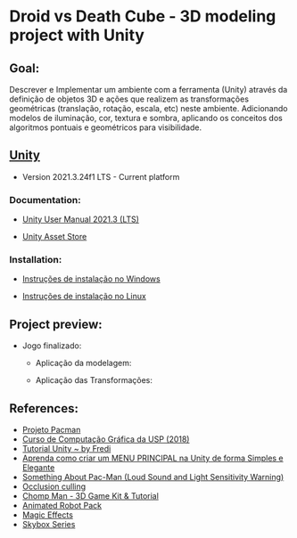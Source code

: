 # Droid vs Death Cube - 3D modeling project with Unity
 
## Goal:
Descrever e Implementar um ambiente com a ferramenta (Unity) através da definição de objetos 3D e ações que realizem as transformações geométricas (translação, rotação, escala, etc) neste ambiente. Adicionando modelos de iluminação, cor, textura e sombra, aplicando os conceitos dos algoritmos pontuais e geométricos para visibilidade.

## [Unity](https://unity.com/pt)
- Version 2021.3.24f1 LTS - Current platform

### Documentation: 
- [Unity User Manual 2021.3 (LTS)](https://docs.unity3d.com/Manual/index.html?_ga=2.238906180.598647760.1683910600-2017432049.1683910600)


- [Unity Asset Store](https://assetstore.unity.com/)

### Installation:
- [Instruções de instalação no Windows](https://unity.com/download)

- [Instruções de instalação no Linux](https://docs.unity3d.com/hub/manual/InstallHub.html?_ga=2.55250925.774955003.1685743169-350341800.1679156456#install-hub-linux)

## Project preview:
- Jogo finalizado:
    - Aplicação da modelagem:

    - Aplicação das Transformações:

## References:
- [Projeto Pacman](https://github.com/mercedesDiniz/Games.c/tree/main/PacMan)
- [Curso de Computação Gráfica da USP (2018)](https://edisciplinas.usp.br/course/view.php?id=61213#section-5)
- [Tutorial Unity ~ by Fredi](https://www.youtube.com/playlist?list=PLkhtU8XJLj-7JQm_STir4bp48DvPz8xDX)
- [Aprenda como criar um MENU PRINCIPAL na Unity de forma Simples e Elegante](https://www.youtube.com/watch?v=yIaAE9bLxXI&ab_channel=DesenvolvedorUnity)
- [Something About Pac-Man (Loud Sound and Light Sensitivity Warning)](https://www.youtube.com/watch?v=RR2dlAnP0-I&ab_channel=TerminalMontage)
- [Occlusion culling](https://docs.unity3d.com/Manual/OcclusionCulling.html)
- [Chomp Man - 3D Game Kit & Tutorial](https://assetstore.unity.com/packages/templates/tutorials/chomp-man-3d-game-kit-tutorial-174982)
- [Animated Robot Pack](https://quaternius.com/packs/animatedrobot.html)
- [Magic Effects](https://assetstore.unity.com/packages/vfx/particles/spells/magic-effects-free-247933)
- [Skybox Series](https://assetstore.unity.com/packages/2d/textures-materials/sky/skybox-series-free-103633#content)
